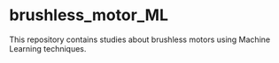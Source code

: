 # brushless_motor_ML
This repository contains studies about brushless motors using Machine Learning techniques.
